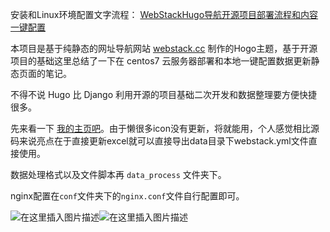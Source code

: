
安装和Linux环境配置文字流程： [WebStackHugo导航开源项目部署流程和内容一键配置](https://datayang.blog.csdn.net/article/details/127744116)

本项目是基于纯静态的网址导航网站 [webstack.cc](https://github.com/WebStackPage/WebStackPage.github.io) 制作的Hogo主题，基于开源项目的基础这里总结了一下在 centos7 云服务器部署和本地一键配置数据更新静态页面的笔记。

不得不说 Hugo 比 Django 利用开源的项目基础二次开发和数据整理要方便快捷很多。

先来看一下 [我的主页吧](https://home.datayang.cn/)。由于懒很多icon没有更新，将就能用，个人感觉相比源码来说亮点在于直接更新excel就可以直接导出data目录下webstack.yml文件直接使用。

数据处理格式以及文件脚本再 `data_process` 文件夹下。

nginx配置在`conf`文件夹下的`nginx.conf`文件自行配置即可。

![在这里插入图片描述](https://img-blog.csdnimg.cn/08cf246dc61c4b319ea6c9de9bffd188.png)![在这里插入图片描述](https://img-blog.csdnimg.cn/9f4e4cbdaf424bdd821c30b7f82147ca.png)